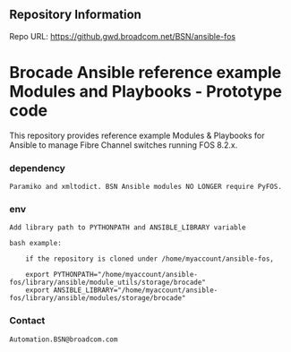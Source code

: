 ## Repository Information 
 Repo URL: https://github.gwd.broadcom.net/BSN/ansible-fos

Brocade Ansible reference example Modules and Playbooks - Prototype code
=======

This repository provides reference example Modules & Playbooks for Ansible
to manage Fibre Channel switches running FOS 8.2.x.

### dependency ###

    Paramiko and xmltodict. BSN Ansible modules NO LONGER require PyFOS.

### env ###

    Add library path to PYTHONPATH and ANSIBLE_LIBRARY variable

    bash example:

        if the repository is cloned under /home/myaccount/ansible-fos,

        export PYTHONPATH="/home/myaccount/ansible-fos/library/ansible/module_utils/storage/brocade"
        export ANSIBLE_LIBRARY="/home/myaccount/ansible-fos/library/ansible/modules/storage/brocade"


### Contact ###

    Automation.BSN@broadcom.com
